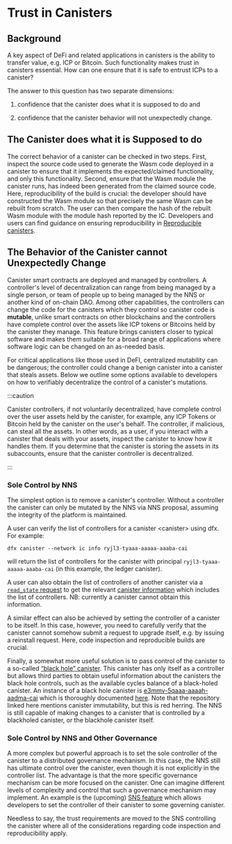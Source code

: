 # Trust in Canisters

## Background

A key aspect of DeFi and related applications in canisters is the ability to transfer value, e.g. ICP or Bitcoin. Such functionality makes trust in canisters essential. How can one ensure that it is safe to entrust ICPs to a canister?

The answer to this question has two separate dimensions:

1.  confidence that the canister does what it is supposed to do and

2.  confidence that the canister behavior will not unexpectedly change.

## The Canister does what it is Supposed to do

The correct behavior of a canister can be checked in two steps. First, inspect the source code used to generate the Wasm code deployed in a canister to ensure that it implements the expected/claimed functionality, and only this functionality. Second, ensure that the Wasm module the canister runs, has indeed been generated from the claimed source code. Here, reproducibility of the build is crucial: the developer should have constructed the Wasm module so that precisely the same Wasm can be rebuilt from scratch. The user can then compare the hash of the rebuilt Wasm module with the module hash reported by the IC. Developers and users can find guidance on ensuring reproducibility in [Reproducible canisters](/developer-docs/backend/reproducible-builds.md).

## The Behavior of the Canister cannot Unexpectedly Change

Canister smart contracts are deployed and managed by controllers. A controller's level of decentralization can range from being managed by a single person, or team of people up to being managed by the NNS or another kind of on-chain DAO. Among other capabilities, the controllers can change the code for the canisters which they control so canister code is **mutable**, unlike smart contracts on other blockchains and the controllers have complete control over the assets like ICP tokens or Bitcoins held by the canister they manage. This feature brings canisters closer to typical software and makes them suitable for a broad range of applications where software logic can be changed on an as-needed basis.

For critical applications like those used in DeFI, centralized mutability can be dangerous; the controller could change a benign canister into a canister that steals assets. Below we outline some options available to developers on how to verifiably decentralize the control of a canister's mutations.

:::caution

Canister controllers, if not voluntarily decentralized, have complete control over the user assets held by the canister, for example, any ICP Tokens or Bitcoin held by the canister on the user's behalf. The controller, if malicious, can steal all the assets. In other words, as a user, if you interact with a canister that deals with your assets, inspect the canister to know how it handles them. If you determine that the canister is storing the assets in its subaccounts, ensure that the canister controller is decentralized.

:::

### Sole Control by NNS

The simplest option is to remove a canister's controller. Without a controller the canister can only be mutated by the NNS via NNS proposal, assuming the integrity of the platform is maintained.

A user can verify the list of controllers for a canister &lt;canister&gt; using dfx. For example:

    dfx canister --network ic info ryjl3-tyaaa-aaaaa-aaaba-cai

will return the list of controllers for the canister with principal `ryjl3-tyaaa-aaaaa-aaaba-cai` (in this example, the ledger canister).

A user can also obtain the list of controllers of another canister via a [`read_state` request](/references/ic-interface-spec.md/#http-read-state) to get the relevant [canister information](/references/ic-interface-spec.md#state-tree-canister-information) which includes the list of controllers. NB: currently a canister cannot obtain this information.

A similar effect can also be achieved by setting the controller of a canister to be itself. In this case, however, you need to carefully verify that the canister cannot somehow submit a request to upgrade itself, e.g. by issuing a reinstall request. Here, code inspection and reproducible builds are crucial.

Finally, a somewhat more useful solution is to pass control of the canister to a so-called [“black hole” canister](https://github.com/ninegua/ic-blackhole). This canister has only itself as a controller but allows third parties to obtain useful information about the canisters the black hole controls, such as the available cycles balance of a black-holed canister. An instance of a black hole canister is [e3mmv-5qaaa-aaaah-aadma-cai](https://icscan.io/canister/e3mmv-5qaaa-aaaah-aadma-cai) which is thoroughly documented [here](https://github.com/ninegua/ic-blackhole). Note that the repository linked here mentions canister immutability, but this is red herring. The NNS is still capable of making changes to a canister that is controlled by a blackholed canister, or the blackhole canister itself.

### Sole Control by NNS and Other Governance

A more complex but powerful approach is to set the sole controller of the canister to a distributed governance mechanism. In this case, the NNS still has ultimate control over the canister, even though it is not explicitly in the controller list. The advantage is that the more specific governance mechanism can be more focused on the canister. One can imagine different levels of complexity and control that such a governance mechanism may implement. An example is the (upcoming) [SNS feature](https://medium.com/dfinity/how-the-service-nervous-system-sns-will-bring-tokenized-governance-to-on-chain-dapps-b74fb8364a5c) which allows developers to set the controller of their canister to some governing canister.

Needless to say, the trust requirements are moved to the SNS controlling the canister where all of the considerations regarding code inspection and reproducibility apply.
